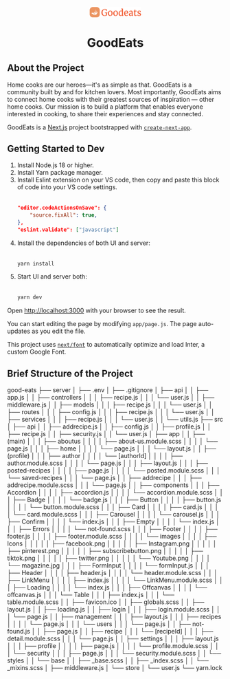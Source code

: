 <div align="center">
    <img width="120px" alt="logo" src="/public/images/logo.png" />
    <h1>GoodEats</h1>
</div>

## About the Project

Home cooks are our heroes—it's as simple as that. GoodEats is a community built by and for kitchen lovers. Most importantly, GoodEats aims to connect home cooks with their greatest sources of inspiration — other home cooks. Our mission is to build a platform that enables everyone interested in cooking, to share their experiences and stay connected.

GoodEats is a [Next.js](https://nextjs.org/) project bootstrapped with [`create-next-app`](https://github.com/vercel/next.js/tree/canary/packages/create-next-app).

## Getting Started to Dev

1. Install Node.js 18 or higher.
2. Install Yarn package manager.
3. Install Eslint extension on your VS code, then copy and paste this block of code into your VS code settings.
    ```JSON
    
    "editor.codeActionsOnSave": {
        "source.fixAll": true,
    },
    "eslint.validate": ["javascript"]

    ```
4. Install the dependencies of both UI and server:
    ```bash
    
    yarn install

    ```
5. Start UI and server both:
    ```bash

    yarn dev

    ```

Open [http://localhost:3000](http://localhost:3000) with your browser to see the result.

You can start editing the page by modifying `app/page.js`. The page auto-updates as you edit the file.

This project uses [`next/font`](https://nextjs.org/docs/basic-features/font-optimization) to automatically optimize and load Inter, a custom Google Font.

## Brief Structure of the Project
good-eats
├── server
│   ├── .env
│   ├── .gitignore
│   ├── api
│   │   ├── app.js
│   │   ├── controllers
│   │   │   ├── recipe.js
│   │   │   └── user.js
│   │   ├── middleware.js
│   │   ├── models
│   │   │   ├── recipe.js
│   │   │   └── user.js
│   │   ├── routes
│   │   │   ├── config.js
│   │   │   ├── recipe.js
│   │   │   └── user.js
│   │   ├── services
│   │   │   ├── recipe.js
│   │   │   └── user.js
│   │   └── utils.js
├── src
│   ├── api
│   │   ├── addrecipe.js
│   │   ├── config.js
│   │   ├── profile.js
│   │   ├── recipe.js
│   │   ├── security.js
│   │   └── user.js
│   ├── app
│   │   ├── (main)
│   │   │   ├── aboutus
│   │   │   │   ├── about-us.module.scss
│   │   │   │   └── page.js
│   │   │   ├── home
│   │   │   │   └── page.js
│   │   │   └── layout.js
│   │   ├── (profile)
│   │   │   ├── author
│   │   │   │   └── [authorId]
│   │   │   │       ├── author.module.scss
│   │   │   │       └── page.js
│   │   │   ├── layout.js
│   │   │   ├── posted-recipes
│   │   │   │   ├── page.js
│   │   │   │   └── posted.module.scss
│   │   │   └── saved-recipes
│   │   │       └── page.js
│   │   ├── addrecipe
│   │   │   ├── addrecipe.module.scss
│   │   │   └── page.js
│   │   ├── components
│   │   │   ├── Accordion
│   │   │   │   ├── accordion.js
│   │   │   │   └── accordion.module.scss
│   │   │   ├── Badge
│   │   │   │   └── badge.js
│   │   │   ├── Button
│   │   │   │   ├── button.js
│   │   │   │   └── button.module.scss
│   │   │   ├── Card
│   │   │   │   ├── card.js
│   │   │   │   └── card.module.scss
│   │   │   ├── Carousel
│   │   │   │   └── carousel.js
│   │   │   ├── Confirm
│   │   │   │   └── index.js
│   │   │   ├── Empty
│   │   │   │   └── index.js
│   │   │   ├── Errors
│   │   │   │   └── not-found.scss
│   │   │   ├── Footer
│   │   │   │   ├── footer.js
│   │   │   │   ├── footer.module.scss
│   │   │   │   └── images
│   │   │   │       ├── Icons
│   │   │   │       │   ├── facebook.png
│   │   │   │       │   ├── Instagram.png
│   │   │   │       │   ├── pinterest.png
│   │   │   │       │   ├── subscribebutton.png
│   │   │   │       │   ├── tiktok.png
│   │   │   │       │   ├── twitter.png
│   │   │   │       │   └── Youtube.png
│   │   │   │       └── magazine.jpg
│   │   │   ├── FormInput
│   │   │   │   └── formInput.js
│   │   │   ├── Header
│   │   │   │   ├── header.js
│   │   │   │   └── header.module.scss
│   │   │   ├── LinkMenu
│   │   │   │   ├── index.js
│   │   │   │   └── LinkMenu.module.scss
│   │   │   ├── Loading
│   │   │   │   └── index.js
│   │   │   ├── Offcanvas
│   │   │   │   └── offcanvas.js
│   │   │   └── Table
│   │   │       ├── index.js
│   │   │       └── table.module.scss
│   │   ├── favicon.ico
│   │   ├── globals.scss
│   │   ├── layout.js
│   │   ├── loading.js
│   │   ├── login
│   │   │   ├── login.module.scss
│   │   │   └── page.js
│   │   ├── management
│   │   │   ├── layout.js
│   │   │   ├── recipes
│   │   │   │   └── page.js
│   │   │   └── users
│   │   │       └── page.js
│   │   ├── not-found.js
│   │   ├── page.js
│   │   ├── recipe
│   │   │   └── [recipeId]
│   │   │       ├── detail.module.scss
│   │   │       └── page.js
│   │   ├── settings
│   │   │   ├── layout.js
│   │   │   ├── profile
│   │   │   │   ├── page.js
│   │   │   │   └── profile.module.scss
│   │   │   └── security
│   │   │       ├── page.js
│   │   │       └── security.module.scss
│   │   └── styles
│   │       └── base
│   │           ├── _base.scss
│   │           ├── _index.scss
│   │           └── _mixins.scss
│   ├── middleware.js
│   └── store
│       └── user.js
└── yarn.lock
